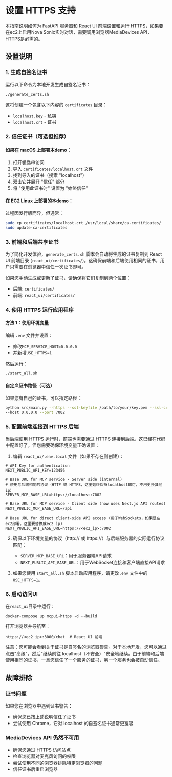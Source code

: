 # 设置 HTTPS 支持

本指南说明如何为 FastAPI 服务器和 React UI 前端设置和运行 HTTPS，如果要在ec2上启用Nova Sonic实时对话，需要调用浏览器MediaDevices API，HTTPS是必需的。

## 设置说明

### 1. 生成自签名证书

运行以下命令为本地开发生成自签名证书：

```bash
./generate_certs.sh
```

这将创建一个包含以下内容的 `certificates` 目录：
- `localhost.key` - 私钥
- `localhost.crt` - 证书

### 2. 信任证书（可选但推荐）

#### 如果在 macOS 上部署本demo：
1. 打开钥匙串访问
2. 导入 `certificates/localhost.crt` 文件
3. 找到导入的证书（搜索 "localhost"）
4. 双击它并展开 "信任" 部分
5. 将 "使用此证书时" 设置为 "始终信任"

#### 在 EC2 Linux 上部署的本demo：
过程因发行版而异，但通常：
```bash
sudo cp certificates/localhost.crt /usr/local/share/ca-certificates/
sudo update-ca-certificates
```

### 3. 前端和后端共享证书

为了简化开发体验，`generate_certs.sh` 脚本会自动将生成的证书复制到 React UI 前端目录 (`react_ui/certificates/`)。这确保前端和后端使用相同的证书，用户只需要在浏览器中信任一次证书即可。

如果您手动生成或更新了证书，请确保将它们复制到两个位置：
- 后端: `certificates/`
- 前端: `react_ui/certificates/`

### 4. 使用 HTTPS 运行应用程序

#### 方法 1：使用环境变量

编辑 `.env` 文件并设置：
- 修改`MCP_SERVICE_HOST=0.0.0.0`
- 并新增`USE_HTTPS=1`


然后运行：
```bash
./start_all.sh
```

#### 自定义证书路径（可选）

如果您有自己的证书，可以指定路径：
```bash
python src/main.py --https --ssl-keyfile /path/to/your/key.pem --ssl-certfile /path/to/your/cert.pem  --mcp-conf conf/config.json --user-conf conf/user_mcp_config.json \
--host 0.0.0.0 --port 7002
```

### 5. 配置前端连接到 HTTPS 后端

当后端使用 HTTPS 运行时，前端也需要通过 HTTPS 连接到后端。这已经在代码中配置好了，但您需要确保环境变量正确设置：

1. 编辑 `react_ui/.env.local` 文件（如果不存在则创建）：
```
# API Key for authentication
NEXT_PUBLIC_API_KEY=123456

# Base URL for MCP service - Server side (internal)
# 使用与后端相同的协议（HTTP 或 HTTPS，这里始终保持localhost即可，不用更换其他ip）
SERVER_MCP_BASE_URL=https://localhost:7002

# Base URL for MCP service - Client side (now uses Next.js API routes)
NEXT_PUBLIC_MCP_BASE_URL=/api

# Base URL for direct client-side API access (用于WebSockets，如果是在ec2部署，这里要替换成ec2 ip)
NEXT_PUBLIC_API_BASE_URL=https://<ec2_ip>:7002
```

2. 确保以下环境变量的协议（http:// 或 https://）与后端服务器的实际运行协议匹配：
   - `SERVER_MCP_BASE_URL`：用于服务器端API请求
   - `NEXT_PUBLIC_API_BASE_URL`：用于WebSocket连接和客户端直接API请求

3. 如果您使用 `start_all.sh` 脚本启动应用程序，请更改`.env` 文件中的 `USE_HTTPS=1`。

### 6. 启动访问UI
在`react_ui`目录中运行：
```
docker-compose up mcpui-https -d --build
```

打开浏览器并导航至：
```
https://<ec2_ip>:3000/chat  # React UI 前端
```

注意：您可能会看到关于证书是自签名的浏览器警告。对于本地开发，您可以通过点击"高级"，然后"继续前往 localhost（不安全）"安全地继续。由于前端和后端使用相同的证书，一旦您信任了一个服务的证书，另一个服务也会被自动信任。

## 故障排除

### 证书问题
如果您在浏览器中遇到证书警告：
- 确保您已按上述说明信任了证书
- 尝试使用 Chrome，它对 localhost 的自签名证书通常更宽容

### MediaDevices API 仍然不可用
- 确保您通过 HTTPS 访问站点
- 检查浏览器对麦克风访问的权限
- 尝试使用不同的浏览器排除特定浏览器的问题
- 信任证书后重启浏览器